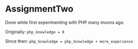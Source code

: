 # AssignmentTwo

Done while first experimenting with PHP many moons ago.



Originally: `php_knowledge = 0`


Since then: `php_knowledge = php_knowledge + more_experience`
